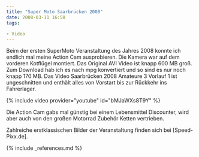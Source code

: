 ```yaml
---
title: "Super Moto Saarbrücken 2008"
date: 2008-03-11 16:50
tags: 

- Video
---
```

Beim der ersten SuperMoto Veranstaltung des Jahres 2008 konnte ich endlich mal meine Action Cam ausprobieren. Die Kamera war auf dem vorderen Kotflügel montiert. Das Original AVI Video ist knapp 600 MB groß. Zum Download hab ich es nach mpg konvertiert und so sind es nur noch knapp 170 MB. Das Video Saarbrücken 2008 Amateure 3 Vorlauf 1 ist ungeschnitten und enthält alles von Vorstart bis zur Rückkehr ins Fahrerlager.

{% include video provider="youtube" id="bMJaWXs8T9Y" %}

Die Action Cam gabs mal günstig bei einem Lebensmittel Discounter, wird aber auch von den großen Motorrad Zubehör Ketten vertrieben.

Zahlreiche erstklassischen Bilder der Veranstaltung finden sich bei [Speed-Pixx.de].

{% include _references.md %}